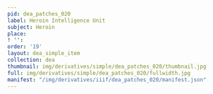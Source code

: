 ```yaml
---
pid: dea_patches_020
label: Heroin Intelligence Unit
subject: Heroin
place: 
! '': 
order: '19'
layout: dea_simple_item
collection: dea
thumbnail: img/derivatives/simple/dea_patches_020/thumbnail.jpg
full: img/derivatives/simple/dea_patches_020/fullwidth.jpg
manifest: "/img/derivatives/iiif/dea_patches_020/manifest.json"
---
```

